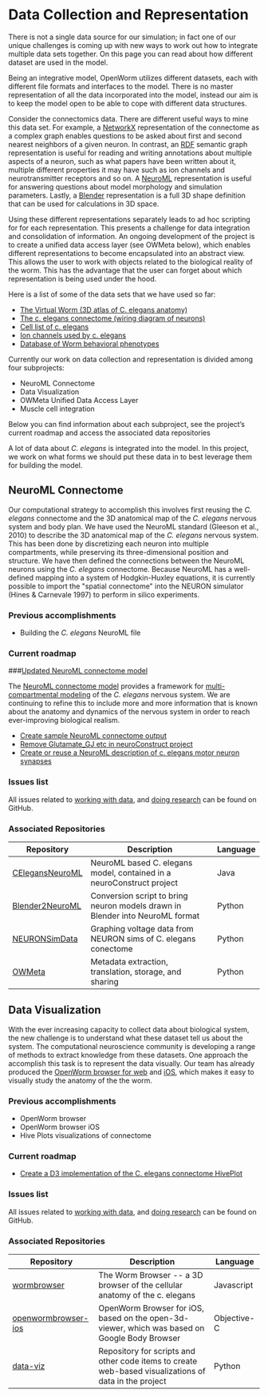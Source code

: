 Data Collection and Representation
==================================

There is not a single data source for our simulation; in fact one of our unique challenges is coming up with new ways to work out how to integrate multiple data sets together. On this page you can read about how different dataset are used in the model.

Being an integrative model, OpenWorm utilizes different datasets, each with different file formats and interfaces to the model. There is no master representation of all the data incorporated into the model, instead our aim is to keep the model open to be able to cope with different data structures.

Consider the connectomics data. There are different useful ways to mine this data set. For example, a [NetworkX](https://networkx.github.io/) representation of the connectome as a complex graph enables questions to be asked about first and second nearest neighbors of a given neuron. In contrast, an [RDF](http://www.w3.org/RDF/) semantic graph representation is useful for reading and writing annotations about multiple aspects of a neuron, such as what papers have been written about it, multiple different properties it may have such as ion channels and neurotransmitter receptors and so on. A [NeuroML](http://www.neuroml.org/) representation is useful for answering questions about model morphology and simulation parameters. Lastly, a [Blender](http://www.blender.org/) representation is a full 3D shape definition that can be used for calculations in 3D space.

Using these different representations separately leads to ad hoc scripting for for each representation. This presents a challenge for data integration and consolidation of information. An ongoing development of the project is to create a unified data access layer (see OWMeta below), which enables different representations to become encapsulated into an abstract view. This allows the user to work with objects related to the biological reality of the worm. This has the advantage that the user can forget about which representation is being used under the hood.

Here is a list of some of the data sets that we have used so far:

-   [The Virtual Worm (3D atlas of C. elegans anatomy)](http://caltech.wormbase.org/virtualworm/)
-   [The c. elegans connectome (wiring diagram of neurons)](http://www.wormatlas.org/neuronalwiring.html)
-   [Cell list of c. elegans](https://docs.google.com/spreadsheet/pub?key=0Avt3mQaA-HaMdGFnQldkWm9oUmQ3YjZ1LXJ4OHFnR0E&output=html)
-   [Ion channels used by c. elegans](https://docs.google.com/spreadsheet/pub?key=0Avt3mQaA-HaMdEd6S0dfVnE4blhaY2ZIWDBvZFNjT0E&output=html)
-   [Database of Worm behavioral phenotypes](http://www.ncbi.nlm.nih.gov/pubmed/23852451)

Currently our work on data collection and representation is divided among four subprojects:

-   NeuroML Connectome
-   Data Visualization
-   OWMeta Unified Data Access Layer
-   Muscle cell integration

Below you can find information about each subproject, see the project’s current roadmap and access the associated data repositories

A lot of data about *C. elegans* is integrated into the model. In this project, we work on what forms we should put these data in to best leverage them for building the model.

NeuroML Connectome
------------------

Our computational strategy to accomplish this involves first reusing the *C. elegans* connectome and the 3D anatomical map of the *C. elegans* nervous system and body plan. We have used the NeuroML standard (Gleeson et al., 2010) to describe the 3D anatomical map of the *C. elegans* nervous system. This has been done by discretizing each neuron into multiple compartments, while preserving its three-dimensional position and structure. We have then defined the connections between the NeuroML neurons using the *C. elegans* connectome. Because NeuroML has a well-defined mapping into a system of Hodgkin-Huxley equations, it is currently possible to import the "spatial connectome" into the NEURON simulator (Hines & Carnevale 1997) to perform in silico experiments.

### Previous accomplishments

-   Building the *C. elegans* NeuroML file

### Current roadmap

###[Updated NeuroML connectome model](https://github.com/openworm/OpenWorm/issues?milestone=15&state=open)

The [NeuroML connectome model](https://github.com/openworm/CElegansNeuroML) provides a framework for [multi-compartmental modeling](https://en.wikipedia.org/wiki/Multi-compartment_model) of the *C. elegans* nervous system. We are continuing to refine this to include more and more information that is known about the anatomy and dynamics of the nervous system in order to reach ever-improving biological realism.

-   [Create sample NeuroML connectome output](https://github.com/openworm/OpenWorm/issues/114)
-   [Remove Glutamate\_GJ etc in neuroConstruct project](https://github.com/openworm/OpenWorm/issues/50)
-   [Create or reuse a NeuroML description of c. elegans motor neuron synapses](https://github.com/openworm/OpenWorm/issues/124)

### Issues list

All issues related to [working with data](https://github.com/openworm/OpenWorm/issues?direction=desc&labels=data+parsing&page=1&sort=comments&state=open), and [doing research](https://github.com/openworm/OpenWorm/issues?direction=desc&labels=research&page=1&sort=comments&state=open) can be found on GitHub.

### Associated Repositories


Repository | Description | Language
------------ | ------------- | ------------
<a href="https://github.com/openworm/CElegansNeuroML">CElegansNeuroML</a> | NeuroML based C. elegans model, contained in a neuroConstruct project  | Java
<a href="https://github.com/openworm/Blender2NeuroML">Blender2NeuroML</a> | Conversion script to bring neuron models drawn in Blender into NeuroML format  | Python
<a href="https://github.com/openworm/NEURONSimData">NEURONSimData</a> | Graphing voltage data from NEURON sims of C. elegans conectome | Python
<a href="https://github.com/openworm/OWMeta">OWMeta</a> | Metadata extraction, translation, storage, and sharing | Python



Data Visualization
------------------

With the ever increasing capacity to collect data about biological system, the new challenge is to understand what these dataset tell us about the system. The computational neuroscience community is developing a range of methods to extract knowledge from these datasets. One approach the accomplish this task is to represent the data visually. Our team has already produced the [OpenWorm browser for web](http://browser.openworm.org) and [iOS](https://itunes.apple.com/us/app/openworm-browser/id595581306?mt=8), which makes it easy to visually study the anatomy of the the worm.

### Previous accomplishments

-   OpenWorm browser
-   OpenWorm browser iOS
-   Hive Plots visualizations of connectome

### Current roadmap

-   [Create a D3 implementation of the C. elegans connectome HivePlot](https://github.com/openworm/OpenWorm/issues/89)

### Issues list

All issues related to [working with data](https://github.com/openworm/OpenWorm/issues?direction=desc&labels=data+parsing&page=1&sort=comments&state=open), and [doing research](https://github.com/openworm/OpenWorm/issues?direction=desc&labels=research&page=1&sort=comments&state=open) can be found on GitHub.

### Associated Repositories

Repository | Description | Language
------------ | ------------- | ------------
<a href="https://github.com/openworm/wormbrowser">wormbrowser</a> | The Worm Browser -- a 3D browser of the cellular anatomy of the c. elegans | Javascript
<a href="https://github.com/openworm/openwormbrowser-ios">openwormbrowser-ios</a> | OpenWorm Browser for iOS, based on the open-3d-viewer, which was based on Google Body Browser | Objective-C
<a href="https://github.com/openworm/data-viz">data-viz</a> | Repository for scripts and other code items to create web-based visualizations of data in the project | Python
